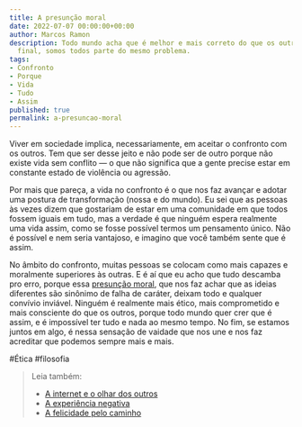 ```yaml
---
title: A presunção moral
date: 2022-07-07 00:00:00+00:00
author: Marcos Ramon
description: Todo mundo acha que é melhor e mais correto do que os outros. Mas, no
  final, somos todos parte do mesmo problema.
tags:
- Confronto
- Porque
- Vida
- Tudo
- Assim
published: true
permalink: a-presuncao-moral
---
```

Viver em sociedade implica, necessariamente, em aceitar o confronto com os outros. Tem que ser desse jeito e não pode ser de outro porque não existe vida sem conflito — o que não significa que a gente precise estar em constante estado de violência ou agressão. 

Por mais que pareça, a vida no confronto é o que nos faz avançar e adotar uma postura de transformação (nossa e do mundo). Eu sei que as pessoas às vezes dizem que gostariam de estar em uma comunidade em que todos fossem iguais em tudo, mas a verdade é que ninguém espera realmente uma vida assim, como se fosse possível termos um pensamento único. Não é possível e nem seria vantajoso, e imagino que você  também sente que é assim.

No âmbito do confronto, muitas pessoas se colocam como mais capazes e moralmente superiores às outras. E é aí que eu acho que tudo descamba pro erro, porque essa [presunção moral](https://marcosramon.net/de-onde-vem-a-etica), que nos faz achar que as ideias diferentes são sinônimo de falha de caráter, deixam todo e qualquer convívio inviável. Ninguém é realmente mais ético, mais comprometido e mais consciente do que os outros, porque todo mundo quer crer que é assim, e é impossível ter tudo e nada ao mesmo tempo. No fim, se estamos juntos em algo, é nessa sensação de vaidade que nos une e nos faz acreditar que podemos sempre mais e mais.

#Ética #filosofia

> Leia também:
> - <a href="/a-internet-e-o-olhar-dos-outros">A internet e o olhar dos outros</a>
> - <a href="/a-experiencia-negativa">A experiência negativa</a>
> - <a href="/a-felicidade-pelo-caminho">A felicidade pelo caminho</a>
